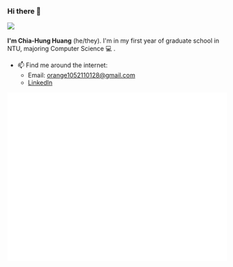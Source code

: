 ### Hi there 👋
![](https://komarev.com/ghpvc/?username=orangeorangehuang&color=orange)

**I'm Chia-Hung Huang** (he/they). I'm in my first year of graduate school in NTU, majoring Computer Science 💻 .
- 📫 Find me around the internet:   
  - Email: [orange1052110128@gmail.com](mailto:orange1052110128@gmail.com)
  - [LinkedIn](https://www.linkedin.com/in/chia-hung-huang-a6199423b/)

![Metrics](/github-metrics.svg)

<!--
**orangeorangehuang/orangeorangehuang** is a ✨ _special_ ✨ repository because its `README.md` (this file) appears on your GitHub profile.

Here are some ideas to get you started:

- 🔭 I’m currently working on ...
- 🌱 I’m currently learning ...
- 👯 I’m looking to collaborate on ...
- 🤔 I’m looking for help with ...
- 💬 Ask me about ...
- 📫 How to reach me: ...
- 😄 Pronouns: ...
- ⚡ Fun fact: ...
-->
